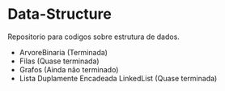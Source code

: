 # Data-Structure
Repositorio para codigos sobre estrutura de dados.

- ArvoreBinaria (Terminada)
- Filas         (Quase terminada)
- Grafos        (Ainda não terminado)
- Lista Duplamente Encadeada LinkedList (Quase terminada)
